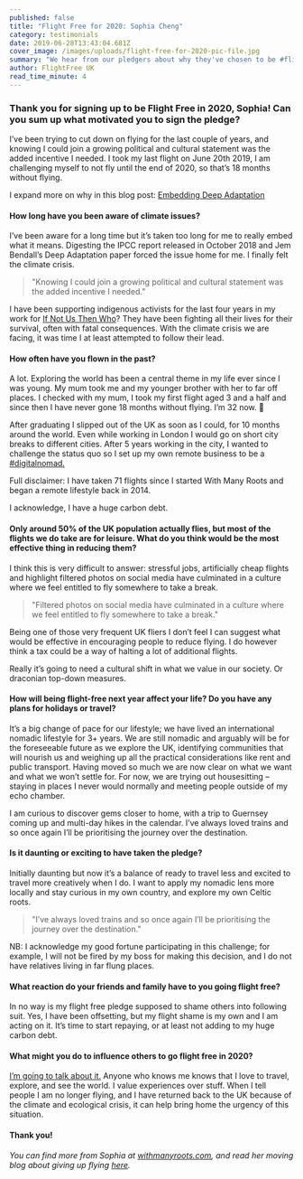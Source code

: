 ```yaml
---
published: false
title: "Flight Free for 2020: Sophia Cheng"
category: testimonials
date: 2019-06-28T13:43:04.681Z
cover_image: /images/uploads/flight-free-for-2020-pic-file.jpg
summary: "We hear from our pledgers about why they've chosen to be #flightfree in 2020"
author: FlightFree UK
read_time_minute: 4
---
```

### **Thank you for signing up to be Flight Free in 2020, Sophia! Can you sum up what motivated you to sign the pledge?**

I’ve been trying to cut down on flying for the last couple of years, and knowing I could join a growing political and cultural statement was the added incentive I needed. I took my last flight on June 20th 2019, I am challenging myself to not fly until the end of 2020, so that’s 18 months without flying.

I expand more on why in this blog post: [Embedding Deep Adaptation](http://www.withmanyroots.com/blog/embedding-deep-adaptation)

#### **How long have you been aware of climate issues?**

I’ve been aware for a long time but it’s taken too long for me to really embed what it means. Digesting the IPCC report released in October 2018 and Jem Bendall’s Deep Adaptation paper forced the issue home for me. I finally felt the climate crisis.

> "Knowing I could join a growing political and cultural statement was the added incentive I needed."

I have been supporting indigenous activists for the last four years in my work for [If Not Us Then Who](https://ifnotusthenwho.me/)? They have been fighting all their lives for their survival, often with fatal consequences. With the climate crisis we are facing, it was time I at least attempted to follow their lead.

#### **How often have you flown in the past?**

A lot. Exploring the world has been a central theme in my life ever since I was young. My mum took me and my younger brother with her to far off places. I checked with my mum, I took my first flight aged 3 and a half and since then I have never gone 18 months without flying. I’m 32 now. 🤔

After graduating I slipped out of the UK as soon as I could, for 10 months around the world. Even while working in London I would go on short city breaks to different cities. After 5 years working in the city, I wanted to challenge the status quo so I set up my own remote business to be a [\#digitalnomad. ](http://www.withmanyroots.com/blog/on-the-road)

Full disclaimer: I have taken 71 flights since I started With Many Roots and began a remote lifestyle back in 2014. 

I acknowledge, I have a huge carbon debt.

#### **Only around 50% of the UK population actually flies, but most of the flights we do take are for leisure. What do you think would be the most effective thing in reducing them?**

I think this is very difficult to answer: stressful jobs, artificially cheap flights and highlight filtered photos on social media have culminated in a culture where we feel entitled to fly somewhere to take a break. 

> "Filtered photos on social media have culminated in a culture where we feel entitled to fly somewhere to take a break."

Being one of those very frequent UK fliers I don’t feel I can suggest what would be effective in encouraging people to reduce flying. I do however think a tax could be a way of halting a lot of additional flights.

Really it’s going to need a cultural shift in what we value in our society. Or draconian top-down measures.

#### **How will being flight-free next year affect your life? Do you have any plans for holidays or travel?**

It’s a big change of pace for our lifestyle; we have lived an international nomadic lifestyle for 3+ years. We are still nomadic and arguably will be for the foreseeable future as we explore the UK, identifying communities that will nourish us and weighing up all the practical considerations like rent and public transport. Having moved so much we are now clear on what we want and what we won’t settle for. For now, we are trying out housesitting – staying in places I never would normally and meeting people outside of my echo chamber. 

I am curious to discover gems closer to home, with a trip to Guernsey coming up and multi-day hikes in the calendar. I’ve always loved trains and so once again I’ll be prioritising the journey over the destination.

#### **Is it daunting or exciting to have taken the pledge?**

Initially daunting but now it’s a balance of ready to travel less and excited to travel more creatively when I do. I want to apply my nomadic lens more locally and stay curious in my own country, and explore my own Celtic roots.

> "I’ve always loved trains and so once again I’ll be prioritising the journey over the destination."

NB: I acknowledge my good fortune participating in this challenge; for example, I will not be fired by my boss for making this decision, and I do not have relatives living in far flung places.

#### **What reaction do your friends and family have to you going flight free?**

In no way is my flight free pledge supposed to shame others into following suit. Yes, I have been offsetting, but my flight shame is my own and I am acting on it. It’s time to start repaying, or at least not adding to my huge carbon debt.

#### **What might you do to influence others to go flight free in 2020?**

[I’m going to talk about it.](http://www.withmanyroots.com/blog/three-strikes-and-i-m-out) Anyone who knows me knows that I love to travel, explore, and see the world. I value experiences over stuff. When I tell people I am no longer flying, and I have returned back to the UK because of the climate and ecological crisis, it can help bring home the urgency of this situation.

#### **Thank you!**

*You can find more from Sophia at* *[withmanyroots.com](http://www.withmanyroots.com/), and read her moving blog about giving up flying* *[here](http://www.withmanyroots.com/blog/three-strikes-and-i-m-out).*